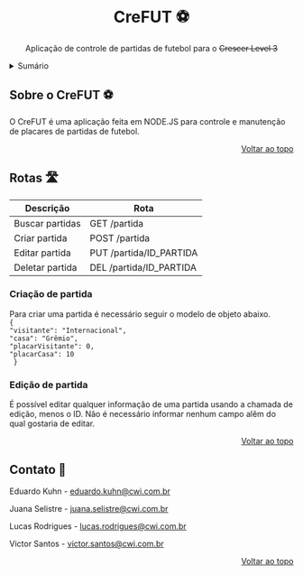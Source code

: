 <div id="top"></div>
<!-- Introdução -->
<br />
<div align="center">

  <h1 align="center">CreFUT ⚽</h3>

  <p align="center">
    Aplicação de controle de partidas de futebol para o <s>Crescer Level 3</s>
    </br>
  </p>
</div>

<!-- Sumário -->
<details>
  <summary>Sumário</summary>
  <ol>
    <li>
      <a href="#sobre-o-creFUT-⚽">Sobre o CreFUT</a>
    </li>
    <li>
      <a href="#rotas-🛣️">Rotas</a>
      <ul>
        <li><a href="#edição-de-partida">Edição de Partida</a></li>
        <li><a href="#criação-de-partida">Criação de Partida</a></li>
      </ul>
    </li>
    <li>
      <a href="#contato-🤙">Contatos</a>
    </li>
  </ol>
</details>

<!-- Sobre o CreFUT -->

## Sobre o CreFUT ⚽

O CreFUT é uma aplicação feita em NODE.JS para controle e manutenção de placares de partidas de futebol.

<p align="right"><a href="#top">Voltar ao topo</a></p>

<!-- Rotas -->

## Rotas 🛣️

| Descrição       | Rota                    |
| --------------- | ----------------------- |
| Buscar partidas | GET /partida            |
| Criar partida   | POST /partida           |
| Editar partida  | PUT /partida/ID_PARTIDA |
| Deletar partida | DEL /partida/ID_PARTIDA |

### Criação de partida

Para criar uma partida é necessário seguir o modelo de objeto abaixo.</br>
`{`</br>`"visitante": "Internacional",`</br>`"casa": "Grêmio",`</br>`"placarVisitante": 0,`</br>`"placarCasa": 10`</br>` }`

### Edição de partida

É possível editar qualquer informação de uma partida usando a chamada de edição, menos o ID. Não é necessário informar nenhum campo alêm do qual gostaria de editar.

<p align="right"><a href="#top">Voltar ao topo</a></p>

<!-- Contato -->

## Contato 🤙

Eduardo Kuhn - eduardo.kuhn@cwi.com.br

Juana Selistre - juana.selistre@cwi.com.br

Lucas Rodrigues - lucas.rodrigues@cwi.com.br

Victor Santos - victor.santos@cwi.com.br

<p align="right"><a href="#top">Voltar ao topo</a></p>

